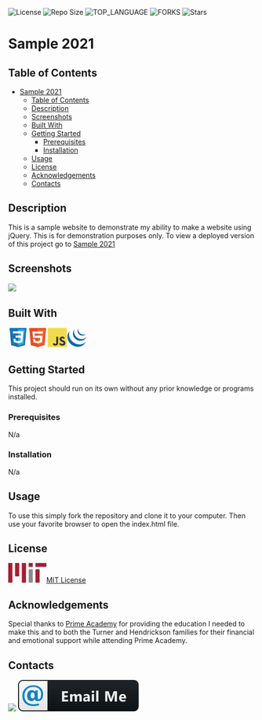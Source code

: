 ![License](https://img.shields.io/github/license/johnturner4004/sample-2021.svg?style=for-the-badge) ![Repo Size](https://img.shields.io/github/languages/code-size/johnturner4004/sample-2021.svg?style=for-the-badge) ![TOP_LANGUAGE](https://img.shields.io/github/languages/top/johnturner4004/sample-2021.svg?style=for-the-badge) ![FORKS](https://img.shields.io/github/forks/johnturner4004/sample-2021.svg?style=for-the-badge&social) ![Stars](https://img.shields.io/github/stars/johnturner4004/sample-2021.svg?style=for-the-badge)
    
# Sample 2021

## Table of Contents

- [Sample 2021](#sample-2021)
  - [Table of Contents](#table-of-contents)
  - [Description](#description)
  - [Screenshots](#screenshots)
  - [Built With](#built-with)
  - [Getting Started](#getting-started)
    - [Prerequisites](#prerequisites)
    - [Installation](#installation)
  - [Usage](#usage)
  - [License](#license)
  - [Acknowledgements](#acknowledgements)
  - [Contacts](#contacts)

## Description

This is a sample website to demonstrate my ability to make a website using jQuery. This is for demonstration purposes only. To view a deployed version of this project go to [Sample 2021](https://johnturner4004.github.io/sample-2021/)

## Screenshots

<img src="./ScreenShot.png" />

## Built With

<a href="https://www.w3schools.com/w3css/defaulT.asp"><img src="https://raw.githubusercontent.com/devicons/devicon/master/icons/css3/css3-original.svg" height="40px" width="40px" /></a><a href="https://www.w3schools.com/html/"><img src="https://raw.githubusercontent.com/devicons/devicon/master/icons/html5/html5-original.svg" height="40px" width="40px" /></a><a href="https://www.w3schools.com/js/default.asp"><img src="https://raw.githubusercontent.com/devicons/devicon/master/icons/javascript/javascript-original.svg" height="40px" width="40px" /></a><a href="https://jquery.com/"><img src="https://raw.githubusercontent.com/devicons/devicon/master/icons/jquery/jquery-original.svg" height="40px" width="40px" /></a>

## Getting Started

This project should run on its own without any prior knowledge or programs installed.

### Prerequisites

N/a

### Installation

N/a

## Usage

To use this simply fork the repository and clone it to your computer. Then use your favorite browser to open the index.html file.


## License

<a href="https://choosealicense.com/licenses/mit/"><img src="https://raw.githubusercontent.com/johnturner4004/readme-generator/master/src/components/assets/images/mit.svg" height=40 />MIT License</a>

## Acknowledgements

Special thanks to [Prime Academy](https://www.primeacademy.io/) for providing the education I needed to make this and to both the Turner and Hendrickson families for their financial and emotional support while attending Prime Academy.

## Contacts

<a href=www.linkedin.com/in/johnturner4004><img src="https://img.shields.io/badge/LinkedIn-0077B5?style=for-the-badge&logo=linkedin&logoColor=white" /></a>  <a href="mailto:johnturner4004@gmail.com"><img src=https://raw.githubusercontent.com/johnturner4004/readme-generator/master/src/components/assets/images/email_me_button_icon_151852.svg /></a>